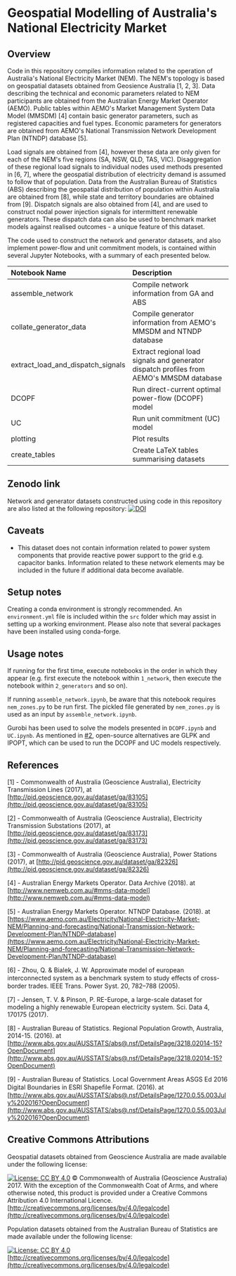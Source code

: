 # Geospatial Modelling of Australia's National Electricity Market
## Overview
Code in this repository compiles information related to the operation of Australia's National Electricity Market (NEM). The NEM's topology is based on geospatial datasets obtained from Geosience Australia [1, 2, 3]. Data describing the technical and economic parameters related to NEM participants are obtained from the Australian Energy Market Operator (AEMO). Public tables within AEMO's Market Management System Data Model (MMSDM) [4] contain basic generator parameters, such as registered capacities and fuel types. Economic parameters for generators are obtained from AEMO's National Transmission Network Development Plan (NTNDP) database [5].

Load signals are obtained from [4], however these data are only given for each of the NEM's five regions (SA, NSW, QLD, TAS, VIC). Disaggregation of these regional load signals to individual nodes used methods presented in [6, 7], where the geospatial distribution of electricity demand is assumed to follow that of population. Data from the Australian Bureau of Statistics (ABS) describing the geospatial distribution of population within Australia are obtained from [8], while state and territory boundaries are obtained from [9]. Dispatch signals are also obtained from [4], and are used to construct nodal power injection signals for intermittent renewable generators. These dispatch data can also be used to benchmark market models against realised outcomes - a unique feature of this dataset.

The code used to construct the network and generator datasets, and also implement power-flow and unit commitment models, is contained within several Jupyter Notebooks, with a summary of each presented below.

| Notebook Name | Description |
| :----------- | :----------- |
| assemble_network | Compile network information from GA and ABS  |
| collate_generator_data | Compile generator information from AEMO's MMSDM and NTNDP database |
| extract_load_and_dispatch_signals | Extract regional load signals and generator dispatch profiles from AEMO's MMSDM database |
| DCOPF | Run direct-current optimal power-flow (DCOPF) model |
| UC | Run unit commitment (UC) model |
| plotting | Plot results |
| create_tables | Create LaTeX tables summarising datasets |

## Zenodo link
Network and generator datasets constructed using code in this repository are  also listed at the following repository: [![DOI](https://zenodo.org/badge/DOI/10.5281/zenodo.1326942.svg)](https://doi.org/10.5281/zenodo.1326942)



## Caveats
* This dataset does not contain information related to power system components that provide reactive power support to the grid e.g. capacitor banks. Information related to these network elements may be included in the future if additional data become available.

## Setup notes
Creating a conda environment is strongly recommended. An `environment.yml` file is included within the `src` folder which may assist in setting up a working environment. Please also note that several packages have been installed using conda-forge.

## Usage notes
If running for the first time, execute notebooks in the order in which they appear (e.g. first execute the notebook within `1_network`, then execute the notebook within `2_generators` and so on).

If running `assemble_network.ipynb`, be aware that this notebook requires `nem_zones.py` to be run first. The pickled file generated by `nem_zones.py` is used as an input by `assemble_network.ipynb`.

Gurobi has been used to solve the models presented in `DCOPF.ipynb` and `UC.ipynb`. As mentioned in [#2](https://github.com/akxen/egrimod-nem/issues/2#issue-424697273), open-source alternatives are GLPK and IPOPT, which can be used to run the DCOPF and UC models respectively.

## References
[1] - Commonwealth of Australia (Geoscience Australia), Electricity Transmission Lines (2017), at [http://pid.geoscience.gov.au/dataset/ga/83105](http://pid.geoscience.gov.au/dataset/ga/83105)

[2] - Commonwealth of Australia (Geoscience Australia), Electricity Transmission Substations (2017), at [http://pid.geoscience.gov.au/dataset/ga/83173](http://pid.geoscience.gov.au/dataset/ga/83173)

[3] - Commonwealth of Australia (Geoscience Australia), Power Stations (2017), at [http://pid.geoscience.gov.au/dataset/ga/82326](http://pid.geoscience.gov.au/dataset/ga/82326)


[4] - Australian Energy Markets Operator. Data Archive (2018). at [http://www.nemweb.com.au/#mms-data-model](http://www.nemweb.com.au/#mms-data-model)

[5] - Australian Energy Markets Operator. NTNDP Database. (2018). at [https://www.aemo.com.au/Electricity/National-Electricity-Market-NEM/Planning-and-forecasting/National-Transmission-Network-Development-Plan/NTNDP-database](https://www.aemo.com.au/Electricity/National-Electricity-Market-NEM/Planning-and-forecasting/National-Transmission-Network-Development-Plan/NTNDP-database)

[6] - Zhou, Q. & Bialek, J. W. Approximate model of european interconnected system as a benchmark system to study eﬀects of cross-border trades. IEEE Trans. Power Syst. 20, 782–788 (2005).

[7] - Jensen, T. V. & Pinson, P. RE-Europe, a large-scale dataset for modeling a highly renewable European electricity system. Sci. Data 4, 170175 (2017).

[8] - Australian Bureau of Statistics. Regional Population Growth, Australia, 2014-15. (2016). at [http://www.abs.gov.au/AUSSTATS/abs@.nsf/DetailsPage/3218.02014-15?OpenDocument](http://www.abs.gov.au/AUSSTATS/abs@.nsf/DetailsPage/3218.02014-15?OpenDocument)

[9] - Australian Bureau of Statistics. Local Government Areas ASGS Ed 2016 Digital Boundaries in ESRI Shapeﬁle Format. (2016). at [http://www.abs.gov.au/AUSSTATS/abs@.nsf/DetailsPage/1270.0.55.003July%202016?OpenDocument](http://www.abs.gov.au/AUSSTATS/abs@.nsf/DetailsPage/1270.0.55.003July%202016?OpenDocument)

## Creative Commons Attributions
Geospatial datasets obtained from Geoscience Australia are made available under the following license:

[![License: CC BY 4.0](https://licensebuttons.net/l/by/4.0/80x15.png)](https://creativecommons.org/licenses/by/4.0/) © Commonwealth of Australia (Geoscience Australia) 2017. With the exception of the Commonwealth Coat of Arms, and where otherwise noted, this product is provided under a Creative Commons Attribution 4.0 International Licence. [http://creativecommons.org/licenses/by/4.0/legalcode](http://creativecommons.org/licenses/by/4.0/legalcode)

Population datasets obtained from the Australian Bureau of Statistics are made available under the following license:

[![License: CC BY 4.0](https://licensebuttons.net/l/by/4.0/80x15.png)](https://creativecommons.org/licenses/by/4.0/)
[http://creativecommons.org/licenses/by/4.0/legalcode](http://creativecommons.org/licenses/by/4.0/legalcode)
